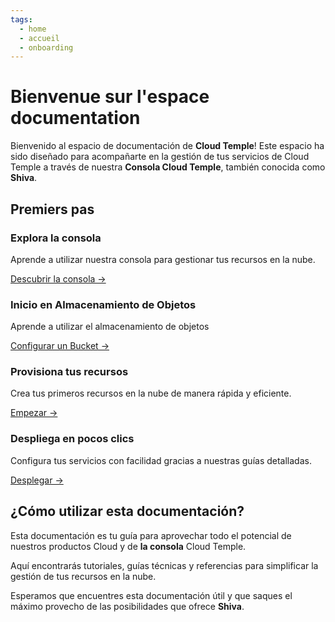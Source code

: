 ```yaml
---
tags:
  - home
  - accueil
  - onboarding
---
```


# Bienvenue sur l'espace documentation

Bienvenido al espacio de documentación de **Cloud Temple**! Este espacio ha sido diseñado para acompañarte en la gestión de tus servicios de Cloud Temple a través de nuestra **Consola Cloud Temple**, también conocida como **Shiva**.

## Premiers pas

<div class="card-grid">
  <div class="card">
    <h3>Explora la consola</h3>
    <p>Aprende a utilizar nuestra consola para gestionar tus recursos en la nube.</p>
    <a href="../console/" class="card-link">Descubrir la consola &rarr;</a>
  </div>
    <div class="card">
    <h3>Inicio en Almacenamiento de Objetos</h3>
    <p>Aprende a utilizar el almacenamiento de objetos</p>
    <a href="../storage/oss/quickstart/" class="card-link">Configurar un Bucket &rarr;</a>
  </div>
  <div class="card">
    <h3>Provisiona tus recursos</h3>
    <p>Crea tus primeros recursos en la nube de manera rápida y eficiente.</p>
    <a href="../console/" class="card-link">Empezar &rarr;</a>
  </div>
  <div class="card">
    <h3>Despliega en pocos clics</h3>
    <p>Configura tus servicios con facilidad gracias a nuestras guías detalladas.</p>
    <a href="../console/" class="card-link">Desplegar &rarr;</a>
  </div>
</div>

## ¿Cómo utilizar esta documentación?
Esta documentación es tu guía para aprovechar todo el potencial de nuestros productos Cloud y de **la consola** Cloud Temple.

Aquí encontrarás tutoriales, guías técnicas y referencias para simplificar la gestión de tus recursos en la nube.

Esperamos que encuentres esta documentación útil y que saques el máximo provecho de las posibilidades que ofrece **Shiva**.
